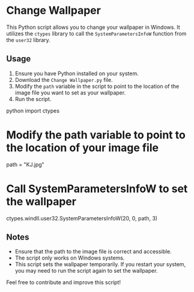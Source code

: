 # Change Wallpaper
This Python script allows you to change your wallpaper in Windows. It utilizes the `ctypes` library to call the `SystemParametersInfoW` function from the `user32` library.

## Usage
1. Ensure you have Python installed on your system.
2. Download the `Change Wallpaper.py` file.
3. Modify the `path` variable in the script to point to the location of the image file you want to set as your wallpaper.
4. Run the script.

python
import ctypes

# Modify the path variable to point to the location of your image file
path = "KJ.jpg"

# Call SystemParametersInfoW to set the wallpaper
ctypes.windll.user32.SystemParametersInfoW(20, 0, path, 3)

## Notes
- Ensure that the path to the image file is correct and accessible.
- The script only works on Windows systems.
- This script sets the wallpaper temporarily. If you restart your system, you may need to run the script again to set the wallpaper.

Feel free to contribute and improve this script!
